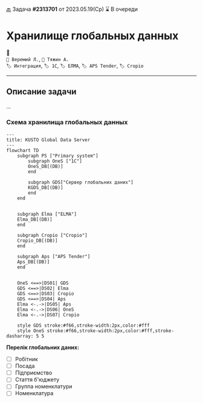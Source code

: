 ﻿[🔙](/README.md) Задача **#2313701** от 2023.05.19(Ср) ⌛ В очереди 
# **Хранилище глобальных данных**
💬  
`👤 Веремий Л.`, `👤 Тяжин А.`  
`🏷️ Интеграция`, `🏷️ 1C`, `🏷️ ЕЛМА`, `🏷️ APS Tender`, `🏷️ Cropio`  

---

## Описание задачи

...


### Схема хранилища глобальных данных


```mermaid
---
title: KUSTO Global Data Server
---
flowchart TD
    subgraph PS ["Primary system"]
        subgraph OneS ["1С"]
        OneS_DB[(DB)]
        end

        subgraph GDS["Сервер глобальних даних"]
        KGDS_DB[(DB)]
        end
    end
    
    
    subgraph Elma ["ELMA"]
    Elma_DB[(DB)]
    end

    subgraph Cropio ["Cropio"]
    Cropio_DB[(DB)]
    end

    subgraph Aps ["APS Tender"]
    Aps_DB[(DB)]
    end
    
    
    OneS <==>|DS01| GDS
    GDS <==>|DS02| Elma
    GDS <==>|DS03| Cropio
    GDS <==>|DS04| Aps
    Elma <-.->|DS05| Aps
    Elma <-.->|DS06| OneS
    Elma <-.->|DS07| Cropio
    
    style GDS stroke:#f66,stroke-width:2px,color:#fff
    style OneS stroke:#f66,stroke-width:2px,color:#fff,stroke-dasharray: 5 5
```

**Перелік глобальних даних:**
- [ ] Робітник
- [ ] Посада
- [ ] Підприємство
- [ ] Стаття б'юджету
- [ ] Группа номенклатури
- [ ] Номенклатура
